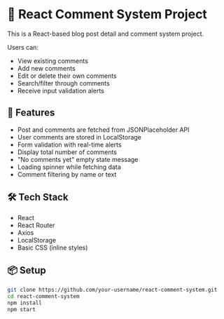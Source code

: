 # 📝 React Comment System Project

This is a React-based blog post detail and comment system project.

Users can:
- View existing comments
- Add new comments
- Edit or delete their own comments
- Search/filter through comments
- Receive input validation alerts

## 🚀 Features

- Post and comments are fetched from JSONPlaceholder API
- User comments are stored in LocalStorage
- Form validation with real-time alerts
- Display total number of comments
- "No comments yet" empty state message
- Loading spinner while fetching data
- Comment filtering by name or text

## 🛠️ Tech Stack

- React
- React Router
- Axios
- LocalStorage
- Basic CSS (inline styles)

## 📦 Setup

```bash
git clone https://github.com/your-username/react-comment-system.git
cd react-comment-system
npm install
npm start
